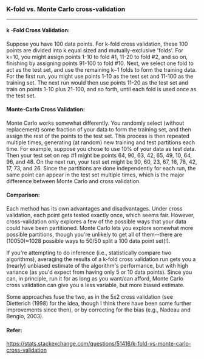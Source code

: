 ### K-fold vs. Monte Carlo cross-validation
---
#### k -Fold Cross Validation:
Suppose you have 100 data points. For k-fold cross validation, these 100 points are divided into k equal sized and mutually-exclusive 'folds'. For k=10, you might assign points 1-10 to fold #1, 11-20 to fold #2, and so on, finishing by assigning points 91-100 to fold #10. Next, we select one fold to act as the test set, and use the remaining k−1 folds to form the training data. For the first run, you might use points 1-10 as the test set and 11-100 as the training set. The next run would then use points 11-20 as the test set and train on points 1-10 plus 21-100, and so forth, until each fold is used once as the test set.

#### Monte-Carlo Cross Validation:
Monte Carlo works somewhat differently. You randomly select (without replacement) some fraction of your data to form the training set, and then assign the rest of the points to the test set. This process is then repeated multiple times, generating (at random) new training and test partitions each time. For example, suppose you chose to use 10% of your data as test data. Then your test set on rep #1 might be points 64, 90, 63, 42, 65, 49, 10, 64, 96, and 48. On the next run, your test set might be 90, 60, 23, 67, 16, 78, 42, 17, 73, and 26. Since the partitions are done independently for each run, the same point can appear in the test set multiple times, which is the major difference between Monte Carlo and cross validation.

#### Comparison:
Each method has its own advantages and disadvantages. Under cross validation, each point gets tested exactly once, which seems fair. However, cross-validation only explores a few of the possible ways that your data could have been partitioned. Monte Carlo lets you explore somewhat more possible partitions, though you're unlikely to get all of them--there are (10050)≈1028 possible ways to 50/50 split a 100 data point set(!).

If you're attempting to do inference (i.e., statistically compare two algorithms), averaging the results of a k-fold cross validation run gets you a (nearly) unbiased estimate of the algorithm's performance, but with high variance (as you'd expect from having only 5 or 10 data points). Since you can, in principle, run it for as long as you want/can afford, Monte Carlo cross validation can give you a less variable, but more biased estimate.

Some approaches fuse the two, as in the 5x2 cross validation (see Dietterich (1998) for the idea, though I think there have been some further improvements since then), or by correcting for the bias (e.g., Nadeau and Bengio, 2003).

#### Refer:
https://stats.stackexchange.com/questions/51416/k-fold-vs-monte-carlo-cross-validation